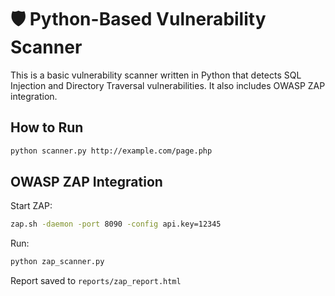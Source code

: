 # 🛡️ Python-Based Vulnerability Scanner

This is a basic vulnerability scanner written in Python that detects SQL Injection and Directory Traversal vulnerabilities. It also includes OWASP ZAP integration.

## How to Run

```bash
python scanner.py http://example.com/page.php
```

## OWASP ZAP Integration

Start ZAP:
```bash
zap.sh -daemon -port 8090 -config api.key=12345
```
Run:
```bash
python zap_scanner.py
```

Report saved to `reports/zap_report.html`
